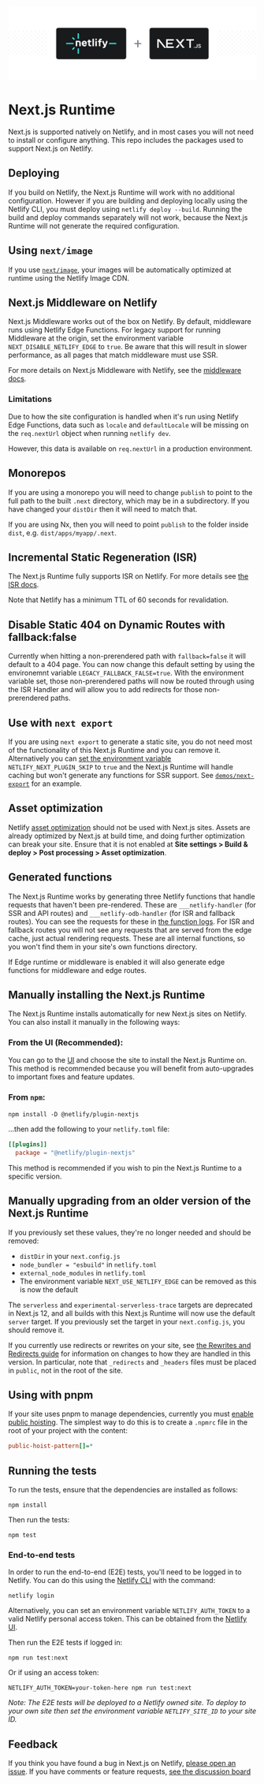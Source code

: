 ![Next.js Runtime](next-js-runtime.png)

# Next.js Runtime

Next.js is supported natively on Netlify, and in most cases you will not need to install or configure anything. This
repo includes the packages used to support Next.js on Netlify.

## Deploying

If you build on Netlify, the Next.js Runtime will work with no additional configuration. However if you are building and
deploying locally using the Netlify CLI, you must deploy using `netlify deploy --build`. Running the build and deploy
commands separately will not work, because the Next.js Runtime will not generate the required configuration.

## Using `next/image`

If you use [`next/image`](https://nextjs.org/docs/basic-features/image-optimization), your images will be automatically
optimized at runtime using the Netlify Image CDN.

## Next.js Middleware on Netlify

Next.js Middleware works out of the box on Netlify. By default, middleware runs using Netlify Edge Functions. For legacy
support for running Middleware at the origin, set the environment variable `NEXT_DISABLE_NETLIFY_EDGE` to `true`. Be
aware that this will result in slower performance, as all pages that match middleware must use SSR.

For more details on Next.js Middleware with Netlify, see the
[middleware docs](https://docs.netlify.com/integrations/frameworks/next-js/middleware/).

### Limitations

Due to how the site configuration is handled when it's run using Netlify Edge Functions, data such as `locale` and
`defaultLocale` will be missing on the `req.nextUrl` object when running `netlify dev`.

However, this data is available on `req.nextUrl` in a production environment.

## Monorepos

If you are using a monorepo you will need to change `publish` to point to the full path to the built `.next` directory,
which may be in a subdirectory. If you have changed your `distDir` then it will need to match that.

If you are using Nx, then you will need to point `publish` to the folder inside `dist`, e.g. `dist/apps/myapp/.next`.

## Incremental Static Regeneration (ISR)

The Next.js Runtime fully supports ISR on Netlify. For more details see
[the ISR docs](https://docs.netlify.com/integrations/frameworks/next-js/incremental-static-regeneration/).

Note that Netlify has a minimum TTL of 60 seconds for revalidation.

## Disable Static 404 on Dynamic Routes with fallback:false

Currently when hitting a non-prerendered path with `fallback=false` it will default to a 404 page. You can now change
this default setting by using the environemnt variable `LEGACY_FALLBACK_FALSE=true`. With the environment variable set,
those non-prerendered paths will now be routed through using the ISR Handler and will allow you to add redirects for
those non-prerendered paths.

## Use with `next export`

If you are using `next export` to generate a static site, you do not need most of the functionality of this Next.js
Runtime and you can remove it. Alternatively you can
[set the environment variable](https://docs.netlify.com/configure-builds/environment-variables/)
`NETLIFY_NEXT_PLUGIN_SKIP` to `true` and the Next.js Runtime will handle caching but won't generate any functions for
SSR support. See [`demos/next-export`](https://github.com/netlify/next-runtime/tree/main/demos/next-export) for an
example.

## Asset optimization

Netlify [asset optimization](https://docs.netlify.com/site-deploys/post-processing/) should not be used with Next.js
sites. Assets are already optimized by Next.js at build time, and doing further optimization can break your site. Ensure
that it is not enabled at **Site settings > Build & deploy > Post processing > Asset optimization**.

## Generated functions

The Next.js Runtime works by generating three Netlify functions that handle requests that haven't been pre-rendered.
These are `___netlify-handler` (for SSR and API routes) and `___netlify-odb-handler` (for ISR and fallback routes). You
can see the requests for these in [the function logs](https://docs.netlify.com/functions/logs/). For ISR and fallback
routes you will not see any requests that are served from the edge cache, just actual rendering requests. These are all
internal functions, so you won't find them in your site's own functions directory.

If Edge runtime or middleware is enabled it will also generate edge functions for middleware and edge routes.

## Manually installing the Next.js Runtime

The Next.js Runtime installs automatically for new Next.js sites on Netlify. You can also install it manually in the
following ways:

### From the UI (Recommended):

You can go to the [UI](https://app.netlify.com/plugins/@netlify/plugin-nextjs/install) and choose the site to install
the Next.js Runtime on. This method is recommended because you will benefit from auto-upgrades to important fixes and
feature updates.

### From `npm`:

```shell
npm install -D @netlify/plugin-nextjs
```

...then add the following to your `netlify.toml` file:

```toml
[[plugins]]
  package = "@netlify/plugin-nextjs"
```

This method is recommended if you wish to pin the Next.js Runtime to a specific version.

## Manually upgrading from an older version of the Next.js Runtime

If you previously set these values, they're no longer needed and should be removed:

- `distDir` in your `next.config.js`
- `node_bundler = "esbuild"` in `netlify.toml`
- `external_node_modules` in `netlify.toml`
- The environment variable `NEXT_USE_NETLIFY_EDGE` can be removed as this is now the default

The `serverless` and `experimental-serverless-trace` targets are deprecated in Next.js 12, and all builds with this
Next.js Runtime will now use the default `server` target. If you previously set the target in your `next.config.js`, you
should remove it.

If you currently use redirects or rewrites on your site, see
[the Rewrites and Redirects guide](https://docs.netlify.com/integrations/frameworks/next-js/redirects-and-rewrites/) for
information on changes to how they are handled in this version. In particular, note that `_redirects` and `_headers`
files must be placed in `public`, not in the root of the site.

## Using with pnpm

If your site uses pnpm to manage dependencies, currently you must
[enable public hoisting](https://pnpm.io/npmrc#public-hoist-pattern). The simplest way to do this is to create a
`.npmrc` file in the root of your project with the content:

```ini
public-hoist-pattern[]=*
```

## Running the tests

To run the tests, ensure that the dependencies are installed as follows:

```shell
npm install
```

Then run the tests:

```shell
npm test
```

### End-to-end tests

In order to run the end-to-end (E2E) tests, you'll need to be logged in to Netlify. You can do this using the
[Netlify CLI](https://github.com/netlify/cli) with the command:

```shell
netlify login
```

Alternatively, you can set an environment variable `NETLIFY_AUTH_TOKEN` to a valid Netlify personal access token. This
can be obtained from the [Netlify UI](https://docs.netlify.com/cli/get-started/#obtain-a-token-in-the-netlify-ui).

Then run the E2E tests if logged in:

```shell
npm run test:next
```

Or if using an access token:

```shell
NETLIFY_AUTH_TOKEN=your-token-here npm run test:next
```

_Note: The E2E tests will be deployed to a Netlify owned site. To deploy to your own site then set the environment
variable `NETLIFY_SITE_ID` to your site ID._

## Feedback

If you think you have found a bug in Next.js on Netlify,
[please open an issue](https://github.com/netlify/next-runtime/issues). If you have comments or feature requests,
[see the discussion board](https://github.com/netlify/next-runtime/discussions)
